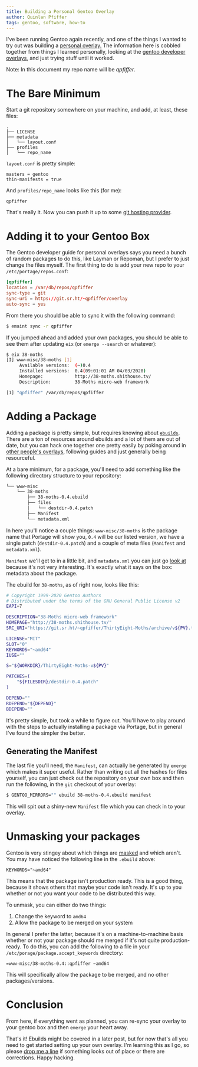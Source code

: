 ```yaml
---
title: Building a Personal Gentoo Overlay
author: Quinlan Pfiffer
tags: gentoo, software, how-to
---
```


I've been running Gentoo again recently, and one of the things I wanted to try
out was building a [personal overlay.](https://wiki.gentoo.org/wiki/Custom_repository)
The information here is cobbled together from things I learned personally,
looking at the [gentoo developer overlays](https://overlays.gentoo.org/), and just trying stuff until it
worked.

Note: In this document my repo name will be *qpfiffer*.

# The Bare Minimum

Start a git repository somewhere on your machine, and add, at least, these
files:

```
.
├── LICENSE
├── metadata
│   └── layout.conf
├── profiles
│   └── repo_name
```

`layout.conf` is pretty simple:
```
masters = gentoo
thin-manifests = true
```

And `profiles/repo_name` looks like this (for me):
```
qpfiffer
```

That's really it. Now you can push it up to some [git hosting provider](https://sourcehut.org/).

# Adding it to your Gentoo Box

The Gentoo developer guide for personal overlays says you need a bunch of random
packages to do this, like Layman or Repoman, but I prefer to just change the
files myself. The first thing to do is add your new repo to your
`/etc/portage/repos.conf`:

```conf
[qpfiffer]
location = /var/db/repos/qpfiffer
sync-type = git
sync-uri = https://git.sr.ht/~qpfiffer/overlay
auto-sync = yes
```

From there you should be able to sync it with the following command:

```bash
$ emaint sync -r qpfiffer
```

If you jumped ahead and added your own packages, you should be able to see them
after updating `eix` (or `emerge --search` or whatever):

```bash
$ eix 38-moths
[I] www-misc/38-moths [1]
     Available versions:  (~)0.4
     Installed versions:  0.4(09:01:01 AM 04/03/2020)
     Homepage:            http://38-moths.shithouse.tv/
     Description:         38-Moths micro-web framework

[1] "qpfiffer" /var/db/repos/qpfiffer
```

# Adding a Package

Adding a package is pretty simple, but requires knowing about [`ebuilds`](https://wiki.gentoo.org/wiki/Basic_guide_to_write_Gentoo_Ebuilds).
There are a ton of resources around ebuilds and a lot of them are out of date,
but you can hack one together one pretty easily by poking around in [other
people's overlays](https://overlays.gentoo.org/), following guides and just
generally being resourceful.

At a bare minimum, for a package, you'll need to add something like the
following directory structure to your repository:

```bash
└── www-misc
    └── 38-moths
        ├── 38-moths-0.4.ebuild
        ├── files
        │   └── destdir-0.4.patch
        ├── Manifest
        └── metadata.xml
```

In here you'll notice a couple things: `www-misc/38-moths` is the package name
that Portage will show you, `0.4` will be our listed version, we have a single
patch (`destdir-0.4.patch`) and a couple of meta files (`Manifest` and
`metadata.xml`).

`Manifest` we'll get to in a little bit, and `metadata.xml` you can just go
[look at](https://git.sr.ht/~qpfiffer/overlay/tree/master/www-misc/38-moths/metadata.xml) because it's not very interesting. It's
exactly what it says on the box: metadata about the package.

The ebuild for `38-moths`, as of right now, looks like this:

```ebuild
# Copyright 1999-2020 Gentoo Authors
# Distributed under the terms of the GNU General Public License v2
EAPI=7

DESCRIPTION="38-Moths micro-web framework"
HOMEPAGE="http://38-moths.shithouse.tv/"
SRC_URI="https://git.sr.ht/~qpfiffer/ThirtyEight-Moths/archive/v${PV}.tar.gz"

LICENSE="MIT"
SLOT="0"
KEYWORDS="~amd64"
IUSE=""

S="${WORKDIR}/ThirtyEight-Moths-v${PV}"

PATCHES=(
	"${FILESDIR}/destdir-0.4.patch"
)

DEPEND=""
RDEPEND="${DEPEND}"
BDEPEND=""
```

It's pretty simple, but took a while to figure out. You'll have to play around
with the steps to actually installing a package via Portage, but in general I've
found the simpler the better.

## Generating the Manifest

The last file you'll need, the `Manifest`, can actually be generated by `emerge`
which makes it super useful. Rather than writing out all the hashes for files
yourself, you can just check out the repository on your own box and then run the
following, in the `git` checkout of your overlay:

```bash
$ GENTOO_MIRRORS="" ebuild 38-moths-0.4.ebuild manifest
```

This will spit out a shiny-new `Manifest` file which you can check in to your overlay.

# Unmasking your packages

Gentoo is very stingey about which things are [masked](https://wiki.gentoo.org/wiki/AMD64/FAQ#I_want_to_install_package_foo.2C_but_emerge_says:_.28masked_by:_.7Eamd64_keyword.29)
and which aren't. You may have noticed the following line in the `.ebuild`
above:

```
KEYWORDS="~amd64"
```

This means that the package isn't production ready. This is a good thing, because it shows others that
maybe your code isn't ready. It's up to you whether or not you want your code to
be distributed this way.

To unmask, you can either do two things:

1. Change the keyword to `amd64`
2. Allow the package to be merged on your system

In general I prefer the latter, because it's on a machine-to-machine basis
whether or not your package should me merged if it's not quite production-ready.
To do this, you can add the following to a file in your
`/etc/porage/package.accept_keywords` directory:

```/etc/portage/package.accept_keywords/qpfiffer
=www-misc/38-moths-0.4::qpfiffer ~amd64
```

This will specifically allow the package to be merged, and no other packages/versions.

# Conclusion

From here, if everything went as planned, you can re-sync your overlay to your
gentoo box and then `emerge` your heart away. 

That's it! Ebuilds might be covered in a later post, but for now that's all you
need to get started setting up your own overlay. I'm learning this as I go, so
please [drop me a line](mailto:qpfiffer+overlay@gmail.com) if something looks
out of place or there are corrections. Happy hacking.
